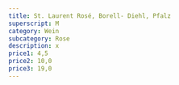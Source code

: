 ```yaml
---
title: St. Laurent Rosé, Borell- Diehl, Pfalz
superscript: M
category: Wein
subcategory: Rose
description: x
price1: 4,5
price2: 10,0
price3: 19,0
---
```

